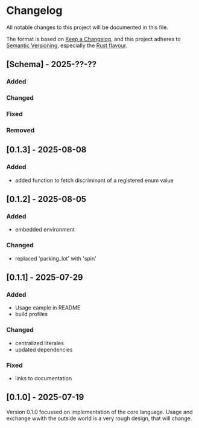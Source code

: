 # Changelog

All notable changes to this project will be documented in this file.

The format is based on [Keep a Changelog](https://keepachangelog.com/en/1.0.0/),
and this project adheres to [Semantic Versioning](https://semver.org/spec/v2.0.0.html),
especially the [Rust flavour](https://doc.rust-lang.org/cargo/reference/semver.html).

## [Schema] - 2025-??-??

### Added

### Changed

### Fixed

### Removed

## [0.1.3] - 2025-08-08

### Added
- added function to fetch discriminant of a registered enum value

## [0.1.2] - 2025-08-05

### Added
- embedded environment

### Changed
- replaced 'parking_lot' with 'spin'

## [0.1.1] - 2025-07-29

### Added
- Usage eample in README
- build profiles

### Changed
- centralized literales
- updated dependencies

### Fixed
- links to documentation

## [0.1.0] - 2025-07-19

Version 0.1.0 focussed on implementation of the core language.
Usage and exchange wwith the outside world is a very rough design, that will change.

